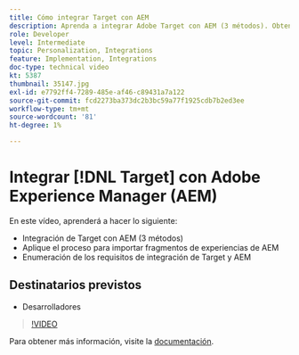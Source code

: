 ```yaml
---
title: Cómo integrar Target con AEM
description: Aprenda a integrar Adobe Target con AEM (3 métodos). Obtenga información sobre cómo aplicar el proceso para importar fragmentos de experiencias de AEM. Familiarícese con los requisitos de integración de Adobe Target y AEM.
role: Developer
level: Intermediate
topic: Personalization, Integrations
feature: Implementation, Integrations
doc-type: technical video
kt: 5387
thumbnail: 35147.jpg
exl-id: e7792ff4-7289-485e-af46-c89431a7a122
source-git-commit: fcd2273ba373dc2b3bc59a77f1925cdb7b2ed3ee
workflow-type: tm+mt
source-wordcount: '81'
ht-degree: 1%

---
```


# Integrar [!DNL Target] con Adobe Experience Manager (AEM)

En este vídeo, aprenderá a hacer lo siguiente:

* Integración de Target con AEM (3 métodos)
* Aplique el proceso para importar fragmentos de experiencias de AEM
* Enumeración de los requisitos de integración de Target y AEM

## Destinatarios previstos

* Desarrolladores

>[!VIDEO](https://video.tv.adobe.com/v/35147/?quality=12)

Para obtener más información, visite la [documentación](https://experienceleague.adobe.com/docs/target/using/experiences/offers/aem-experience-fragments.html?lang=es).
